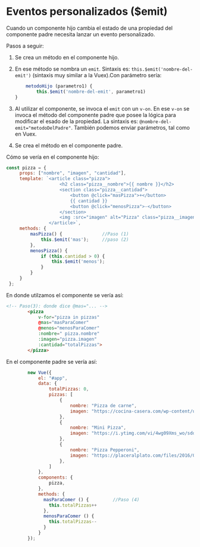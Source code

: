 # Eventos personalizados ($emit)

Cuando un componente hijo cambia el estado de una propiedad del componente padre necesita lanzar un evento personalizado.

Pasos a seguir:

1. Se crea un método en el componente hijo.
1. En ese método se nombra un `emit`. Sintaxis es: `this.$emit('nombre-del-emit')` (sintaxis muy similar a la Vuex).Con parámetro sería:

    ```js
        metodoHijo (parametro1) {
            this.$emit('nombre-del-emit', parametro1)
    }
    ```

1. Al utilizar el componente, se invoca el `emit` con un `v-on`. En ese `v-on` se invoca el método del componente padre que posee la lógica para modificar el esado de la propiedad. La sintaxis es: `@nombre-del-emit="metodoDelPadre"`. También podemos enviar parámetros, tal como en Vuex.
1. Se crea el método en el componente padre.

Cómo se vería en el componente hijo:

```js
const pizza = {
     props: ["nombre", "imagen", "cantidad"],
     template: `<article class="pizza">
                    <h2 class="pizza__nombre">{{ nombre }}</h2>
                    <section class="pizza__cantidad">
                        <button @click="masPizza">+</button>
                        {{ cantidad }}
                        <button @click="menosPizza">-</button>
                    </section>
                    <img :src="imagen" alt="Pizza" class="pizza__imagen">
                </article>`,
     methods: {
         masPizza() {               //Paso (1)
             this.$emit('mas');     //paso (2)
         },
         menosPizza() {
             if (this.cantidad > 0) {
                 this.$emit('menos');
             }
         }
     }
 };
```

En donde utilzamos el componente se vería así:

```html
<!-- Paso(3): donde dice @mas="... -->
        <pizza
            v-for="pizza in pizzas"
            @mas="masParaComer"
            @menos="menosParaComer"
            :nombre=" pizza.nombre"
            :imagen="pizza.imagen"
            :cantidad="totalPizzas">
        </pizza>
```

En el componente padre se vería así:

```js
        new Vue({
            el: "#app",
            data: {
                totalPizzas: 0,
                pizzas: [
                    {
                        nombre: "Pizza de carne",
                        imagen: "https://cocina-casera.com/wp-content/uploads/2011/12/pizaa-carne-receta.jpg",
                    },
                    {
                        nombre: "Mini Pizza",
                        imagen: "https://i.ytimg.com/vi/4wg09Xms_wo/sddefault.jpg",
                    },
                    {
                        nombre: "Pizza Pepperoni",
                        imagen: "https://placeralplato.com/files/2016/01/Pizza-con-pepperoni-640x480.jpg",
                    },
                ]
            },
            components: {
                pizza,
            },
            methods: {
              masParaComer () {         //Paso (4)
                this.totalPizzas++
              },
              menosParaComer () {
                this.totalPizzas--
              }
            }
        });
```
